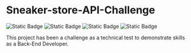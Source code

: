 # Sneaker-store-API-Challenge
<p class="tags">
  <img alt="Static Badge" src="https://img.shields.io/badge/v20.4.0-v?logo=nodedotjs&label=Version&color=Gree">
  <img alt="Static Badge" src="https://img.shields.io/badge/v9.8.0-v?logo=npm&label=npm&labelColor=gray&color=red">
  <img alt="Static Badge" src="https://img.shields.io/badge/v4.18.2-v?logo=express&label=Express%20JS&labelColor=gray&color=yellow">
  <img alt="Static Badge" src="https://img.shields.io/badge/MongoDB-v?logo=MongoDB&color=gray">
</p>
<p>This project has been a challenge as a technical test to demonstrate skills as a Back-End Developer.</p>
